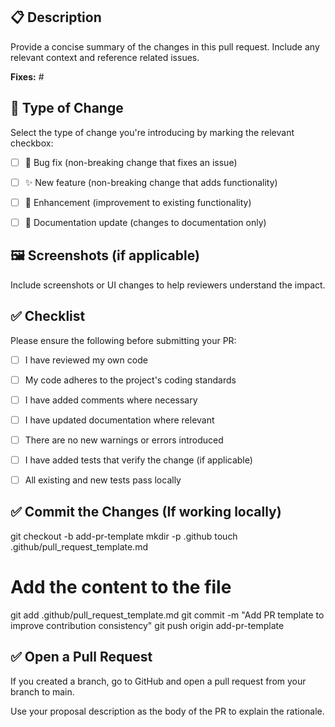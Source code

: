 ## 📋 Description

Provide a concise summary of the changes in this pull request. Include any relevant context and reference related issues.

**Fixes:** #<issue-number>



## 🔧 Type of Change

Select the type of change you're introducing by marking the relevant checkbox:

- [ ] 🐛 Bug fix (non-breaking change that fixes an issue)
- [ ] ✨ New feature (non-breaking change that adds functionality)
- [ ] 🔧 Enhancement (improvement to existing functionality)
- [ ] 📝 Documentation update (changes to documentation only)


## 🖼️ Screenshots (if applicable)

Include screenshots or UI changes to help reviewers understand the impact.



## ✅ Checklist

Please ensure the following before submitting your PR:

- [ ] I have reviewed my own code
- [ ] My code adheres to the project's coding standards
- [ ] I have added comments where necessary
- [ ] I have updated documentation where relevant
- [ ] There are no new warnings or errors introduced
- [ ] I have added tests that verify the change (if applicable)
- [ ] All existing and new tests pass locally


## ✅ Commit the Changes (If working locally)


git checkout -b add-pr-template
mkdir -p .github
touch .github/pull_request_template.md
# Add the content to the file
git add .github/pull_request_template.md
git commit -m "Add PR template to improve contribution consistency"
git push origin add-pr-template


## ✅ Open a Pull Request

If you created a branch, go to GitHub and open a pull request from your branch to main.

Use your proposal description as the body of the PR to explain the rationale.




